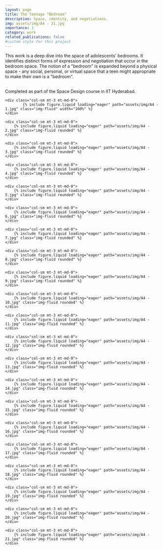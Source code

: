 ```yaml
---
layout: page
title: The Teenage "Bedroom"
description: Space, identity, and negotiations.
img: assets/img/A4 - 21.jpg
importance: 1
category: work
related_publications: false
#custom style for this project
---
```

<div class="background-color:red-color">
This work is a deep dive into the space of adolescents' bedrooms. It identifies distinct forms of expression and negotiation that occur in the bedroom space. The notion of a "bedroom" is expanded beyond a physical space - any social, personal, or virtual space that a teen might appropriate to make their own is a "bedroom". </br></br>

Completed as part of the Space Design course in IIT Hyderabad. 


    <div class="col-sm mt-3 mt-md-0">
            {% include figure.liquid loading="eager" path="assets/img/A4 - 1.jpg" class="img-fluid" width="100%" %}
    </div>

    <div class="col-sm mt-3 mt-md-0">
        {% include figure.liquid loading="eager" path="assets/img/A4 - 2.jpg" class="img-fluid rounded" %}
    </div>

    <div class="col-sm mt-3 mt-md-0">
        {% include figure.liquid loading="eager" path="assets/img/A4 - 3.jpg" class="img-fluid rounded" %}
    </div>

    <div class="col-sm mt-3 mt-md-0">
        {% include figure.liquid loading="eager" path="assets/img/A4 - 4.jpg" class="img-fluid rounded" %}
    </div>    

    <div class="col-sm mt-3 mt-md-0">
        {% include figure.liquid loading="eager" path="assets/img/A4 - 5.jpg" class="img-fluid rounded" %}
    </div>

    <div class="col-sm mt-3 mt-md-0">
        {% include figure.liquid loading="eager" path="assets/img/A4 - 6.jpg" class="img-fluid rounded" %}
    </div>

    <div class="col-sm mt-3 mt-md-0">
        {% include figure.liquid loading="eager" path="assets/img/A4 - 7.jpg" class="img-fluid rounded" %}
    </div>

    <div class="col-sm mt-3 mt-md-0">
        {% include figure.liquid loading="eager" path="assets/img/A4 - 8.jpg" class="img-fluid rounded" %}
    </div>

    <div class="col-sm mt-3 mt-md-0">
        {% include figure.liquid loading="eager" path="assets/img/A4 - 9.jpg" class="img-fluid rounded" %}
    </div>

    <div class="col-sm mt-3 mt-md-0">
        {% include figure.liquid loading="eager" path="assets/img/A4 - 10.jpg" class="img-fluid rounded" %}
    </div>

    <div class="col-sm mt-3 mt-md-0">
        {% include figure.liquid loading="eager" path="assets/img/A4 - 11.jpg" class="img-fluid rounded" %}
    </div>

    <div class="col-sm mt-3 mt-md-0">
        {% include figure.liquid loading="eager" path="assets/img/A4 - 12.jpg" class="img-fluid rounded" %}
    </div>

    <div class="col-sm mt-3 mt-md-0">
        {% include figure.liquid loading="eager" path="assets/img/A4 - 13.jpg" class="img-fluid rounded" %}
    </div>

    <div class="col-sm mt-3 mt-md-0">
        {% include figure.liquid loading="eager" path="assets/img/A4 - 14.jpg" class="img-fluid rounded" %}
    </div>

    <div class="col-sm mt-3 mt-md-0">
        {% include figure.liquid loading="eager" path="assets/img/A4 - 15.jpg" class="img-fluid rounded" %}
    </div>

    <div class="col-sm mt-3 mt-md-0">
        {% include figure.liquid loading="eager" path="assets/img/A4 - 16.jpg" class="img-fluid rounded" %}
    </div>

    <div class="col-sm mt-3 mt-md-0">
        {% include figure.liquid loading="eager" path="assets/img/A4 - 17.jpg" class="img-fluid rounded" %}
    </div>

    <div class="col-sm mt-3 mt-md-0">
        {% include figure.liquid loading="eager" path="assets/img/A4 - 18.jpg" class="img-fluid rounded" %}
    </div>

    <div class="col-sm mt-3 mt-md-0">
        {% include figure.liquid loading="eager" path="assets/img/A4 - 19.jpg" class="img-fluid rounded" %}
    </div>

    <div class="col-sm mt-3 mt-md-0">
        {% include figure.liquid loading="eager" path="assets/img/A4 - 20.jpg" class="img-fluid rounded" %}
    </div>

    <div class="col-sm mt-3 mt-md-0">
        {% include figure.liquid loading="eager" path="assets/img/A4 - 21.jpg" class="img-fluid rounded" %}
    </div>

</div>



